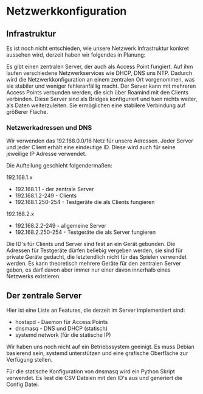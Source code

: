 # Netzwerkkonfiguration

## Infrastruktur

Es ist noch nicht entschieden, wie unsere Netzwerk Infrastruktur konkret aussehen wird, derzeit haben wir folgendes in Planung:

Es gibt einen zentralen Server, der auch als Access Point fungiert. Auf ihm laufen verschiedene Netzwerkservices wie DHCP, DNS uns NTP. Dadurch wird die Netzwerkkonfiguration an einem zentralen Ort vorgenommen, was sie stabiler und weniger fehleranfällig macht.
Der Server kann mit mehreren Access Points verbunden werden, die sich über Roamind mit den Clients verbinden. Diese Server sind als Bridges konfiguriert und tuen nichts weiter, als Daten weiterzuleiten. Sie ermöglichen eine stabilere Verbindung auf größerer Fläche.

### Netzwerkadressen und DNS

Wir verwenden das 192.168.0.0/16 Netz für unsere Adressen. Jeder Server und jeder Client erhält eine eindeutige ID. Diese wird auch für seine jeweilige IP Adresse verwendet.

Die Aufteilung geschieht folgendermaßen:

192.168.1.x
 * 192.168.1.1 - der zentrale Server
 * 192.168.1.2-249 - Clients
 * 192.168.1.250-254 - Testgeräte die als Clients fungieren

192.168.2.x
 * 192.168.2.2-249 - allgemeine Server
 * 192.168.2.250-254 - Testgeräte die als Server fungieren

Die ID's für Clients und Server sind fest an ein Gerät gebunden. Die Adressen für Testgeräte dürfen beliebig vergeben werden, sie sind für private Geräte gedacht, die letztendlich nicht für das Spielen verwendet werden.
Es kann theoretisch mehrere Geräte für den zentralen Server geben, es darf davon aber immer nur einer davon innerhalb eines Netzwerks existieren.

## Der zentrale Server

Hier ist eine Liste an Features, die derzeit im Server implementiert sind:
 * hostapd - Daemon für Access Points
 * dnsmasq - DNS und DHCP (statisch)
 * systemd network (für die statische IP)

Wir haben uns noch nicht auf ein Betriebssystem geeinigt. Es muss Debian basierend sein, systemd unterstützen und eine grafische Oberfläche zur Verfügung stellen.

Für die statische Konfiguration von dnsmasq wird ein Python Skript verwendet. Es liest die CSV Dateien mit den ID's aus und generiert die Config Datei.
